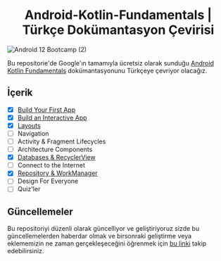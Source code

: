 <h1 align="center">  
   Android-Kotlin-Fundamentals | Türkçe Dokümantasyon Çevirisi
   </h1>  


![Android 12 Bootcamp (2)](https://user-images.githubusercontent.com/70329389/139955062-4e63d1a2-abf8-499b-88e2-e9b40ed2228a.png)

Bu repositorie'de Google'ın tamamıyla ücretsiz olarak sunduğu [Android Kotlin Fundamentals](https://developer.android.com/courses/kotlin-fundamentals/course) dokümantasyonunu Türkçeye çevriyor olacağız.

## İçerik

- [x] [Build Your First App](https://github.com/serkanalc/Android-Kotlin-Fundamentals/tree/main/Part%201%20-%20Build%20Your%20First%20App)
- [x] [Build an Interactive App](https://github.com/serkanalc/Android-Kotlin-Fundamentals/tree/main/Part%202%20-%20Build%20an%20interactive%20app)
- [x] [Layouts](https://github.com/serkanalc/Android-Kotlin-Fundamentals/tree/main/Part%203%20-%20Layouts)
- [ ] Navigation
- [ ] Activity & Fragment Lifecycles
- [ ] Architecture Components
- [x] [Databases & RecyclerView](https://github.com/serkanalc/Android-Kotlin-Fundamentals/tree/main/Part%207%20-%20Databases%20%26%20RecyclerView)
- [ ] Connect to the Internet
- [x] [Repository & WorkManager](https://github.com/serkanalc/Android-Kotlin-Fundamentals/tree/main/Part%209%20-%20Repository%20%26%20workManager%20)
- [ ] Design For Everyone
- [ ] Quiz'ler

## Güncellemeler

Bu repositoriyi düzenli olarak güncelliyor ve geliştiriyoruz sizde bu güncellemelerden haberdar olmak ve birsonraki geliştirme veya eklememizin ne zaman gerçekleşeceğini öğrenmek için [bu linki](https://github.com/serkanalc/Android-Kotlin-Fundamentals/wiki/Updates) takip edebilirsiniz.
  
